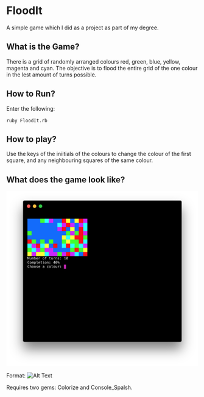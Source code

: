 # FloodIt

A simple game which I did as a project as part of my degree. 

## What is the Game?
There is a grid of randomly arranged colours red, green, blue, yellow, magenta and cyan. The objective is to flood the entire grid of the one colour in the lest amount of turns possible.

## How to Run?
Enter the following:
```
ruby FloodIt.rb
```

## How to play?
Use the keys of the iniitials of the colours to change the colour of the first square, and any neighbouring squares of the same colour.

## What does the game look like?
![Screen shot](/screenshot.png)

Format: ![Alt Text](url)

Requires two gems: Colorize and Console_Spalsh.